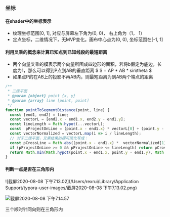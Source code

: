 ### 坐标
#### 在shader中的坐标表示
- 纹理坐标范围[0, 1], 对应与屏幕左下角为(0, 0)， 右上角为（1， 1）
- 定点坐标，二维情况下，无MVP变化。画布中心点为(0, 0), 坐标范围在[-1, 1]

#### 利用叉乘的概念来计算已知点到已知线段的最短距离
- 两个向量叉乘的模表示两个向量所围成四边形的面积，若将b假定为底边，长度为1，那么可以得到P点到AB的垂直距离
    $ S = AP * AB * sin\theta $
- 如果点P的在AB上的投影不再AB内，则最短距离为到AB两个端点的距离

```js
/**
 * 二维平面
 * @param {object} point {x, y} 
 * @param {array} line [point, point] 
 */
function pointToSegmentDistance(point, line) {
  const [end1, end2] = line;
  const vectorL = [end2.x - end1.x, end2.y - end1.y];
  const lineLength = Math.hypot(...vectorL);
  const  pProjectOnLine = (point.x - end1.x) * vectorL[0] + (point.y - end1.y) * vectorL[1] ;
  const vectorNormalized = vectorL.map(i => i / lineLength);
  // 对于二维平面，叉乘结果的模可简化写成：
  const pCrossLine = Math.abs((point.x - end1.x) *  vectorNormalized[1] - (point.y - end1.y) * vectorNormalized[0])
  if (pProjectOnLine >= 0 && pProjectOnLine <= lineLength) return pCrossLine;
  return Math.min(Math.hypot(point.x - end1.x, point.y - end1.y), Math.hypot(point.x - end2.x, point.y - end2.y))
}
```

#### 判断一点是否在三角形内

![截屏2020-08-08 下午7.13.02](/Users/rexrui/Library/Application Support/typora-user-images/截屏2020-08-08 下午7.13.02.png)

![截屏2020-08-08 下午7.14.57](https://tva1.sinaimg.cn/large/007S8ZIlgy1ghjm9qr5eoj30gu02k0st.jpg)

三个顺时针同向则在三角形内

